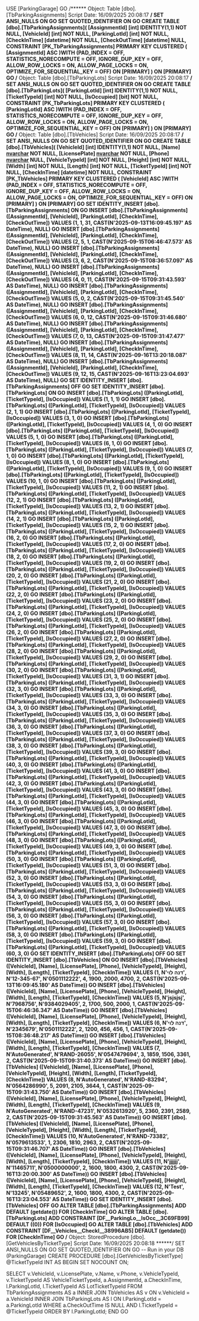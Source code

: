 USE [ParkingGarage]
GO
/****** Object:  Table [dbo].[TbParkingAssignments]    Script Date: 16/09/2025 20:08:17 ******/
SET ANSI_NULLS ON
GO
SET QUOTED_IDENTIFIER ON
GO
CREATE TABLE [dbo].[TbParkingAssignments](
	[AssignmentId] [int] IDENTITY(1,1) NOT NULL,
	[VehicleId] [int] NOT NULL,
	[ParkingLotId] [int] NOT NULL,
	[CheckInTime] [datetime] NOT NULL,
	[CheckOutTime] [datetime] NULL,
 CONSTRAINT [PK_TbParkingAssignments] PRIMARY KEY CLUSTERED 
(
	[AssignmentId] ASC
)WITH (PAD_INDEX = OFF, STATISTICS_NORECOMPUTE = OFF, IGNORE_DUP_KEY = OFF, ALLOW_ROW_LOCKS = ON, ALLOW_PAGE_LOCKS = ON, OPTIMIZE_FOR_SEQUENTIAL_KEY = OFF) ON [PRIMARY]
) ON [PRIMARY]
GO
/****** Object:  Table [dbo].[TbParkingLots]    Script Date: 16/09/2025 20:08:17 ******/
SET ANSI_NULLS ON
GO
SET QUOTED_IDENTIFIER ON
GO
CREATE TABLE [dbo].[TbParkingLots](
	[ParkingLotId] [int] IDENTITY(1,1) NOT NULL,
	[TicketTypeId] [int] NOT NULL,
	[IsOccupied] [bit] NOT NULL,
 CONSTRAINT [PK_TbParkingLots] PRIMARY KEY CLUSTERED 
(
	[ParkingLotId] ASC
)WITH (PAD_INDEX = OFF, STATISTICS_NORECOMPUTE = OFF, IGNORE_DUP_KEY = OFF, ALLOW_ROW_LOCKS = ON, ALLOW_PAGE_LOCKS = ON, OPTIMIZE_FOR_SEQUENTIAL_KEY = OFF) ON [PRIMARY]
) ON [PRIMARY]
GO
/****** Object:  Table [dbo].[TbVehicles]    Script Date: 16/09/2025 20:08:17 ******/
SET ANSI_NULLS ON
GO
SET QUOTED_IDENTIFIER ON
GO
CREATE TABLE [dbo].[TbVehicles](
	[VehicleId] [int] IDENTITY(1,1) NOT NULL,
	[Name] [nvarchar](100) NOT NULL,
	[LicensePlate] [nvarchar](20) NOT NULL,
	[Phone] [nvarchar](20) NULL,
	[VehicleTypeId] [int] NOT NULL,
	[Height] [int] NOT NULL,
	[Width] [int] NOT NULL,
	[Length] [int] NOT NULL,
	[TicketTypeId] [int] NOT NULL,
	[CheckInTime] [datetime] NOT NULL,
 CONSTRAINT [PK_TbVehicles] PRIMARY KEY CLUSTERED 
(
	[VehicleId] ASC
)WITH (PAD_INDEX = OFF, STATISTICS_NORECOMPUTE = OFF, IGNORE_DUP_KEY = OFF, ALLOW_ROW_LOCKS = ON, ALLOW_PAGE_LOCKS = ON, OPTIMIZE_FOR_SEQUENTIAL_KEY = OFF) ON [PRIMARY]
) ON [PRIMARY]
GO
SET IDENTITY_INSERT [dbo].[TbParkingAssignments] ON 
GO
INSERT [dbo].[TbParkingAssignments] ([AssignmentId], [VehicleId], [ParkingLotId], [CheckInTime], [CheckOutTime]) VALUES (1, 1, 31, CAST(N'2025-09-13T16:09:45.197' AS DateTime), NULL)
GO
INSERT [dbo].[TbParkingAssignments] ([AssignmentId], [VehicleId], [ParkingLotId], [CheckInTime], [CheckOutTime]) VALUES (2, 5, 1, CAST(N'2025-09-15T06:46:47.573' AS DateTime), NULL)
GO
INSERT [dbo].[TbParkingAssignments] ([AssignmentId], [VehicleId], [ParkingLotId], [CheckInTime], [CheckOutTime]) VALUES (3, 6, 2, CAST(N'2025-09-15T08:36:57.097' AS DateTime), NULL)
GO
INSERT [dbo].[TbParkingAssignments] ([AssignmentId], [VehicleId], [ParkingLotId], [CheckInTime], [CheckOutTime]) VALUES (4, 0, 11, CAST(N'2025-09-15T09:31:43.593' AS DateTime), NULL)
GO
INSERT [dbo].[TbParkingAssignments] ([AssignmentId], [VehicleId], [ParkingLotId], [CheckInTime], [CheckOutTime]) VALUES (5, 0, 2, CAST(N'2025-09-15T09:31:45.540' AS DateTime), NULL)
GO
INSERT [dbo].[TbParkingAssignments] ([AssignmentId], [VehicleId], [ParkingLotId], [CheckInTime], [CheckOutTime]) VALUES (6, 0, 12, CAST(N'2025-09-15T09:31:46.680' AS DateTime), NULL)
GO
INSERT [dbo].[TbParkingAssignments] ([AssignmentId], [VehicleId], [ParkingLotId], [CheckInTime], [CheckOutTime]) VALUES (7, 0, 13, CAST(N'2025-09-15T09:31:47.477' AS DateTime), NULL)
GO
INSERT [dbo].[TbParkingAssignments] ([AssignmentId], [VehicleId], [ParkingLotId], [CheckInTime], [CheckOutTime]) VALUES (8, 11, 14, CAST(N'2025-09-16T13:20:18.087' AS DateTime), NULL)
GO
INSERT [dbo].[TbParkingAssignments] ([AssignmentId], [VehicleId], [ParkingLotId], [CheckInTime], [CheckOutTime]) VALUES (9, 12, 15, CAST(N'2025-09-16T13:23:04.693' AS DateTime), NULL)
GO
SET IDENTITY_INSERT [dbo].[TbParkingAssignments] OFF
GO
SET IDENTITY_INSERT [dbo].[TbParkingLots] ON 
GO
INSERT [dbo].[TbParkingLots] ([ParkingLotId], [TicketTypeId], [IsOccupied]) VALUES (1, 1, 1)
GO
INSERT [dbo].[TbParkingLots] ([ParkingLotId], [TicketTypeId], [IsOccupied]) VALUES (2, 1, 1)
GO
INSERT [dbo].[TbParkingLots] ([ParkingLotId], [TicketTypeId], [IsOccupied]) VALUES (3, 1, 0)
GO
INSERT [dbo].[TbParkingLots] ([ParkingLotId], [TicketTypeId], [IsOccupied]) VALUES (4, 1, 0)
GO
INSERT [dbo].[TbParkingLots] ([ParkingLotId], [TicketTypeId], [IsOccupied]) VALUES (5, 1, 0)
GO
INSERT [dbo].[TbParkingLots] ([ParkingLotId], [TicketTypeId], [IsOccupied]) VALUES (6, 1, 0)
GO
INSERT [dbo].[TbParkingLots] ([ParkingLotId], [TicketTypeId], [IsOccupied]) VALUES (7, 1, 0)
GO
INSERT [dbo].[TbParkingLots] ([ParkingLotId], [TicketTypeId], [IsOccupied]) VALUES (8, 1, 0)
GO
INSERT [dbo].[TbParkingLots] ([ParkingLotId], [TicketTypeId], [IsOccupied]) VALUES (9, 1, 0)
GO
INSERT [dbo].[TbParkingLots] ([ParkingLotId], [TicketTypeId], [IsOccupied]) VALUES (10, 1, 0)
GO
INSERT [dbo].[TbParkingLots] ([ParkingLotId], [TicketTypeId], [IsOccupied]) VALUES (11, 2, 1)
GO
INSERT [dbo].[TbParkingLots] ([ParkingLotId], [TicketTypeId], [IsOccupied]) VALUES (12, 2, 1)
GO
INSERT [dbo].[TbParkingLots] ([ParkingLotId], [TicketTypeId], [IsOccupied]) VALUES (13, 2, 1)
GO
INSERT [dbo].[TbParkingLots] ([ParkingLotId], [TicketTypeId], [IsOccupied]) VALUES (14, 2, 1)
GO
INSERT [dbo].[TbParkingLots] ([ParkingLotId], [TicketTypeId], [IsOccupied]) VALUES (15, 2, 1)
GO
INSERT [dbo].[TbParkingLots] ([ParkingLotId], [TicketTypeId], [IsOccupied]) VALUES (16, 2, 0)
GO
INSERT [dbo].[TbParkingLots] ([ParkingLotId], [TicketTypeId], [IsOccupied]) VALUES (17, 2, 0)
GO
INSERT [dbo].[TbParkingLots] ([ParkingLotId], [TicketTypeId], [IsOccupied]) VALUES (18, 2, 0)
GO
INSERT [dbo].[TbParkingLots] ([ParkingLotId], [TicketTypeId], [IsOccupied]) VALUES (19, 2, 0)
GO
INSERT [dbo].[TbParkingLots] ([ParkingLotId], [TicketTypeId], [IsOccupied]) VALUES (20, 2, 0)
GO
INSERT [dbo].[TbParkingLots] ([ParkingLotId], [TicketTypeId], [IsOccupied]) VALUES (21, 2, 0)
GO
INSERT [dbo].[TbParkingLots] ([ParkingLotId], [TicketTypeId], [IsOccupied]) VALUES (22, 2, 0)
GO
INSERT [dbo].[TbParkingLots] ([ParkingLotId], [TicketTypeId], [IsOccupied]) VALUES (23, 2, 0)
GO
INSERT [dbo].[TbParkingLots] ([ParkingLotId], [TicketTypeId], [IsOccupied]) VALUES (24, 2, 0)
GO
INSERT [dbo].[TbParkingLots] ([ParkingLotId], [TicketTypeId], [IsOccupied]) VALUES (25, 2, 0)
GO
INSERT [dbo].[TbParkingLots] ([ParkingLotId], [TicketTypeId], [IsOccupied]) VALUES (26, 2, 0)
GO
INSERT [dbo].[TbParkingLots] ([ParkingLotId], [TicketTypeId], [IsOccupied]) VALUES (27, 2, 0)
GO
INSERT [dbo].[TbParkingLots] ([ParkingLotId], [TicketTypeId], [IsOccupied]) VALUES (28, 2, 0)
GO
INSERT [dbo].[TbParkingLots] ([ParkingLotId], [TicketTypeId], [IsOccupied]) VALUES (29, 2, 0)
GO
INSERT [dbo].[TbParkingLots] ([ParkingLotId], [TicketTypeId], [IsOccupied]) VALUES (30, 2, 0)
GO
INSERT [dbo].[TbParkingLots] ([ParkingLotId], [TicketTypeId], [IsOccupied]) VALUES (31, 3, 1)
GO
INSERT [dbo].[TbParkingLots] ([ParkingLotId], [TicketTypeId], [IsOccupied]) VALUES (32, 3, 0)
GO
INSERT [dbo].[TbParkingLots] ([ParkingLotId], [TicketTypeId], [IsOccupied]) VALUES (33, 3, 0)
GO
INSERT [dbo].[TbParkingLots] ([ParkingLotId], [TicketTypeId], [IsOccupied]) VALUES (34, 3, 0)
GO
INSERT [dbo].[TbParkingLots] ([ParkingLotId], [TicketTypeId], [IsOccupied]) VALUES (35, 3, 0)
GO
INSERT [dbo].[TbParkingLots] ([ParkingLotId], [TicketTypeId], [IsOccupied]) VALUES (36, 3, 0)
GO
INSERT [dbo].[TbParkingLots] ([ParkingLotId], [TicketTypeId], [IsOccupied]) VALUES (37, 3, 0)
GO
INSERT [dbo].[TbParkingLots] ([ParkingLotId], [TicketTypeId], [IsOccupied]) VALUES (38, 3, 0)
GO
INSERT [dbo].[TbParkingLots] ([ParkingLotId], [TicketTypeId], [IsOccupied]) VALUES (39, 3, 0)
GO
INSERT [dbo].[TbParkingLots] ([ParkingLotId], [TicketTypeId], [IsOccupied]) VALUES (40, 3, 0)
GO
INSERT [dbo].[TbParkingLots] ([ParkingLotId], [TicketTypeId], [IsOccupied]) VALUES (41, 3, 0)
GO
INSERT [dbo].[TbParkingLots] ([ParkingLotId], [TicketTypeId], [IsOccupied]) VALUES (42, 3, 0)
GO
INSERT [dbo].[TbParkingLots] ([ParkingLotId], [TicketTypeId], [IsOccupied]) VALUES (43, 3, 0)
GO
INSERT [dbo].[TbParkingLots] ([ParkingLotId], [TicketTypeId], [IsOccupied]) VALUES (44, 3, 0)
GO
INSERT [dbo].[TbParkingLots] ([ParkingLotId], [TicketTypeId], [IsOccupied]) VALUES (45, 3, 0)
GO
INSERT [dbo].[TbParkingLots] ([ParkingLotId], [TicketTypeId], [IsOccupied]) VALUES (46, 3, 0)
GO
INSERT [dbo].[TbParkingLots] ([ParkingLotId], [TicketTypeId], [IsOccupied]) VALUES (47, 3, 0)
GO
INSERT [dbo].[TbParkingLots] ([ParkingLotId], [TicketTypeId], [IsOccupied]) VALUES (48, 3, 0)
GO
INSERT [dbo].[TbParkingLots] ([ParkingLotId], [TicketTypeId], [IsOccupied]) VALUES (49, 3, 0)
GO
INSERT [dbo].[TbParkingLots] ([ParkingLotId], [TicketTypeId], [IsOccupied]) VALUES (50, 3, 0)
GO
INSERT [dbo].[TbParkingLots] ([ParkingLotId], [TicketTypeId], [IsOccupied]) VALUES (51, 3, 0)
GO
INSERT [dbo].[TbParkingLots] ([ParkingLotId], [TicketTypeId], [IsOccupied]) VALUES (52, 3, 0)
GO
INSERT [dbo].[TbParkingLots] ([ParkingLotId], [TicketTypeId], [IsOccupied]) VALUES (53, 3, 0)
GO
INSERT [dbo].[TbParkingLots] ([ParkingLotId], [TicketTypeId], [IsOccupied]) VALUES (54, 3, 0)
GO
INSERT [dbo].[TbParkingLots] ([ParkingLotId], [TicketTypeId], [IsOccupied]) VALUES (55, 3, 0)
GO
INSERT [dbo].[TbParkingLots] ([ParkingLotId], [TicketTypeId], [IsOccupied]) VALUES (56, 3, 0)
GO
INSERT [dbo].[TbParkingLots] ([ParkingLotId], [TicketTypeId], [IsOccupied]) VALUES (57, 3, 0)
GO
INSERT [dbo].[TbParkingLots] ([ParkingLotId], [TicketTypeId], [IsOccupied]) VALUES (58, 3, 0)
GO
INSERT [dbo].[TbParkingLots] ([ParkingLotId], [TicketTypeId], [IsOccupied]) VALUES (59, 3, 0)
GO
INSERT [dbo].[TbParkingLots] ([ParkingLotId], [TicketTypeId], [IsOccupied]) VALUES (60, 3, 0)
GO
SET IDENTITY_INSERT [dbo].[TbParkingLots] OFF
GO
SET IDENTITY_INSERT [dbo].[TbVehicles] ON 
GO
INSERT [dbo].[TbVehicles] ([VehicleId], [Name], [LicensePlate], [Phone], [VehicleTypeId], [Height], [Width], [Length], [TicketTypeId], [CheckInTime]) VALUES (1, N'דנה לוי', N'12-345-67', N'0501112222', 4, 1900, 2000, 4700, 2, CAST(N'2025-09-13T16:09:45.180' AS DateTime))
GO
INSERT [dbo].[TbVehicles] ([VehicleId], [Name], [LicensePlate], [Phone], [VehicleTypeId], [Height], [Width], [Length], [TicketTypeId], [CheckInTime]) VALUES (5, N'jsjsjsj', N'7968756', N'9384029405', 2, 1700, 500, 2000, 1, CAST(N'2025-09-15T06:46:36.347' AS DateTime))
GO
INSERT [dbo].[TbVehicles] ([VehicleId], [Name], [LicensePlate], [Phone], [VehicleTypeId], [Height], [Width], [Length], [TicketTypeId], [CheckInTime]) VALUES (6, N'דנה לוי', N'2345679', N'0501112222', 2, 1200, 456, 456, 1, CAST(N'2025-09-15T08:36:48.217' AS DateTime))
GO
INSERT [dbo].[TbVehicles] ([VehicleId], [Name], [LicensePlate], [Phone], [VehicleTypeId], [Height], [Width], [Length], [TicketTypeId], [CheckInTime]) VALUES (7, N'AutoGenerated', N'RAND-26055', N'0547479694', 3, 1859, 1506, 3361, 2, CAST(N'2025-09-15T09:31:40.373' AS DateTime))
GO
INSERT [dbo].[TbVehicles] ([VehicleId], [Name], [LicensePlate], [Phone], [VehicleTypeId], [Height], [Width], [Length], [TicketTypeId], [CheckInTime]) VALUES (8, N'AutoGenerated', N'RAND-83294', N'0564286990', 5, 2091, 2105, 3644, 1, CAST(N'2025-09-15T09:31:43.750' AS DateTime))
GO
INSERT [dbo].[TbVehicles] ([VehicleId], [Name], [LicensePlate], [Phone], [VehicleTypeId], [Height], [Width], [Length], [TicketTypeId], [CheckInTime]) VALUES (9, N'AutoGenerated', N'RAND-47231', N'0532613920', 5, 2360, 2391, 2589, 2, CAST(N'2025-09-15T09:31:45.563' AS DateTime))
GO
INSERT [dbo].[TbVehicles] ([VehicleId], [Name], [LicensePlate], [Phone], [VehicleTypeId], [Height], [Width], [Length], [TicketTypeId], [CheckInTime]) VALUES (10, N'AutoGenerated', N'RAND-73382', N'0579613533', 1, 2306, 1810, 2963, 2, CAST(N'2025-09-15T09:31:46.707' AS DateTime))
GO
INSERT [dbo].[TbVehicles] ([VehicleId], [Name], [LicensePlate], [Phone], [VehicleTypeId], [Height], [Width], [Length], [TicketTypeId], [CheckInTime]) VALUES (11, N'jjjjjj', N'11465711', N'0500000000', 2, 1600, 1800, 4300, 2, CAST(N'2025-09-16T13:20:00.300' AS DateTime))
GO
INSERT [dbo].[TbVehicles] ([VehicleId], [Name], [LicensePlate], [Phone], [VehicleTypeId], [Height], [Width], [Length], [TicketTypeId], [CheckInTime]) VALUES (12, N'Test', N'13245', N'05489652', 2, 1600, 1800, 4300, 2, CAST(N'2025-09-16T13:23:04.553' AS DateTime))
GO
SET IDENTITY_INSERT [dbo].[TbVehicles] OFF
GO
ALTER TABLE [dbo].[TbParkingAssignments] ADD  DEFAULT (getdate()) FOR [CheckInTime]
GO
ALTER TABLE [dbo].[TbParkingLots] ADD  CONSTRAINT [DF__ParkingLo__IsOcc__3C69FB99]  DEFAULT ((0)) FOR [IsOccupied]
GO
ALTER TABLE [dbo].[TbVehicles] ADD  CONSTRAINT [DF__Vehicles__CheckI__38996AB5]  DEFAULT (getdate()) FOR [CheckInTime]
GO
/****** Object:  StoredProcedure [dbo].[GetVehiclesByTicketType]    Script Date: 16/09/2025 20:08:18 ******/
SET ANSI_NULLS ON
GO
SET QUOTED_IDENTIFIER ON
GO
-- Run in your DB (ParkingGarage)
CREATE   PROCEDURE [dbo].[GetVehiclesByTicketType]
  @TicketTypeId INT
AS
BEGIN
  SET NOCOUNT ON;

  SELECT
      v.VehicleId,
      v.LicensePlate,
      v.Name,
      v.Phone,
      v.VehicleTypeId,
      v.TicketTypeId    AS VehicleTicketTypeId,
      a.AssignmentId,
      a.CheckInTime,
      l.ParkingLotId,
      l.TicketTypeId    AS LotTicketTypeId
  FROM TbParkingAssignments AS a
  INNER JOIN TbVehicles      AS v ON v.VehicleId = a.VehicleId
  INNER JOIN TbParkingLots   AS l ON l.ParkingLotId     = a.ParkingLotId
  WHERE a.CheckOutTime IS NULL
    AND l.TicketTypeId = @TicketTypeId
  ORDER BY l.ParkingLotId;
END
GO

